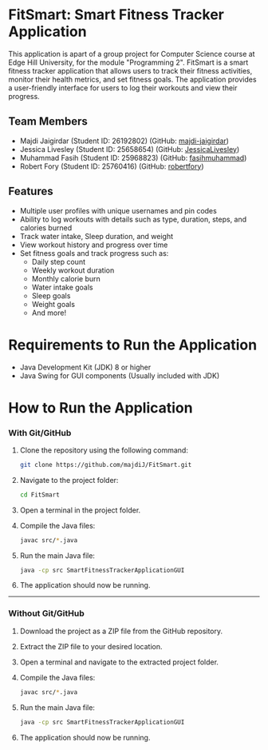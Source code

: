 # FitSmart: Smart Fitness Tracker Application
This application is apart of a group project for Computer Science course at Edge Hill University, for the module "Programming 2". 
FitSmart is a smart fitness tracker application that allows users to track their fitness activities, monitor their health metrics, and set fitness goals. The application provides a user-friendly interface for users to log their workouts and view their progress.

## Team Members
- Majdi Jaigirdar (Student ID: 26192802) (GitHub: [majdi-jaigirdar](https://github.com/majdiJ))
- Jessica Livesley (Student ID: 25658654) (GitHub: [JessicaLivesley](https://github.com/JessLivesley))
- Muhammad Fasih (Student ID: 25968823) (GitHub: [fasihmuhammad](https://github.com/FazzyM)) 
- Robert Fory (Student ID: 25760416) (GitHub: [robertfory](https://github.com/...))

## Features
- Multiple user profiles with unique usernames and pin codes
- Ability to log workouts with details such as type, duration, steps, and calories burned
- Track water intake, Sleep duration, and weight
- View workout history and progress over time
- Set fitness goals and track progress such as:
    - Daily step count
    - Weekly workout duration
    - Monthly calorie burn
    - Water intake goals
    - Sleep goals
    - Weight goals
    - And more!

# Requirements to Run the Application
- Java Development Kit (JDK) 8 or higher
- Java Swing for GUI components (Usually included with JDK)


# How to Run the Application

### **With Git/GitHub**
1. Clone the repository using the following command:
    ```bash
    git clone https://github.com/majdiJ/FitSmart.git
    ```
2. Navigate to the project folder:
    ```bash
    cd FitSmart
    ```
3. Open a terminal in the project folder.

4. Compile the Java files:
    ```bash
    javac src/*.java
    ```

5. Run the main Java file:
    ```bash
    java -cp src SmartFitnessTrackerApplicationGUI
    ```

6. The application should now be running.

---

### **Without Git/GitHub**
1. Download the project as a ZIP file from the GitHub repository.

2. Extract the ZIP file to your desired location.

3. Open a terminal and navigate to the extracted project folder.

4. Compile the Java files:
    ```bash
    javac src/*.java
    ```

5. Run the main Java file:
    ```bash
    java -cp src SmartFitnessTrackerApplicationGUI
    ```

6. The application should now be running.
